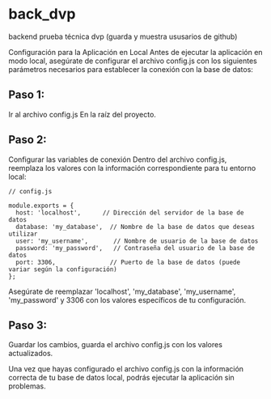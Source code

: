 # back_dvp
backend prueba técnica dvp (guarda y muestra ususarios de github)

Configuración para la Aplicación en Local
Antes de ejecutar la aplicación en modo local, asegúrate de configurar el archivo config.js con los siguientes parámetros necesarios para establecer la conexión con la base de datos:

## Paso 1: 
Ir al archivo config.js En la raíz del proyecto.

## Paso 2: 
Configurar las variables de conexión
Dentro del archivo config.js, reemplaza los valores con la información correspondiente para tu entorno local:

~~~
// config.js

module.exports = {
  host: 'localhost',      // Dirección del servidor de la base de datos
  database: 'my_database',  // Nombre de la base de datos que deseas utilizar
  user: 'my_username',       // Nombre de usuario de la base de datos
  password: 'my_password',   // Contraseña del usuario de la base de datos
  port: 3306,               // Puerto de la base de datos (puede variar según la configuración)
};

~~~

Asegúrate de reemplazar 'localhost', 'my_database', 'my_username', 'my_password' y 3306 con los valores específicos de tu configuración.

## Paso 3: 
Guardar los cambios, guarda el archivo config.js con los valores actualizados.

Una vez que hayas configurado el archivo config.js con la información correcta de tu base de datos local, podrás ejecutar la aplicación sin problemas.

